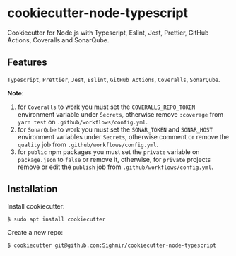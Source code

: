 # cookiecutter-node-typescript

Cookiecutter for Node.js with Typescript, Eslint, Jest, Prettier, GitHub Actions, Coveralls and SonarQube.

## Features

`Typescript`, `Prettier`, `Jest`, `Eslint`, `GitHub Actions`, `Coveralls`, `SonarQube`.

**Note**:

1. for `Coveralls` to work you must set the `COVERALLS_REPO_TOKEN` environment
   variable under `Secrets`, otherwise remove `:coverage` from `yarn test` on `.github/workflows/config.yml`.
2. for `SonarQube` to work you must set the `SONAR_TOKEN` and `SONAR_HOST` environment
   variables under `Secrets`, otherwise comment or remove the `quality` job from `.github/workflows/config.yml`.
3. for `public` npm packages you must set the `private` variable on `package.json`
   to `false` or remove it, otherwise, for `private` projects remove or edit the `publish` job from `.github/workflows/config.yml`.

## Installation

Install cookiecutter:

```
$ sudo apt install cookiecutter
```

Create a new repo:

```
$ cookiecutter git@github.com:Sighmir/cookiecutter-node-typescript
```
